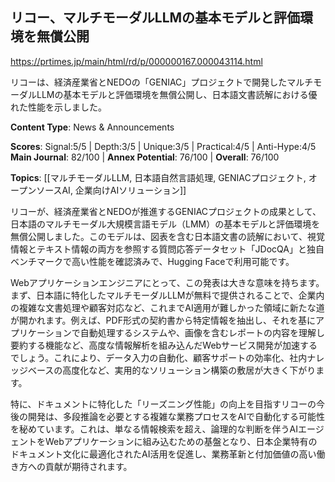 ## リコー、マルチモーダルLLMの基本モデルと評価環境を無償公開

https://prtimes.jp/main/html/rd/p/000000167.000043114.html

リコーは、経済産業省とNEDOの「GENIAC」プロジェクトで開発したマルチモーダルLLMの基本モデルと評価環境を無償公開し、日本語文書読解における優れた性能を示しました。

**Content Type**: News & Announcements

**Scores**: Signal:5/5 | Depth:3/5 | Unique:3/5 | Practical:4/5 | Anti-Hype:4/5
**Main Journal**: 82/100 | **Annex Potential**: 76/100 | **Overall**: 76/100

**Topics**: [[マルチモーダルLLM, 日本語自然言語処理, GENIACプロジェクト, オープンソースAI, 企業向けAIソリューション]]

リコーが、経済産業省とNEDOが推進するGENIACプロジェクトの成果として、日本語のマルチモーダル大規模言語モデル（LMM）の基本モデルと評価環境を無償公開しました。このモデルは、図表を含む日本語文書の読解において、視覚情報とテキスト情報の両方を参照する質問応答データセット「JDocQA」と独自ベンチマークで高い性能を確認済みで、Hugging Faceで利用可能です。

Webアプリケーションエンジニアにとって、この発表は大きな意味を持ちます。まず、日本語に特化したマルチモーダルLLMが無料で提供されることで、企業内の複雑な文書処理や顧客対応など、これまでAI適用が難しかった領域に新たな道が開かれます。例えば、PDF形式の契約書から特定情報を抽出し、それを基にアプリケーションで自動処理するシステムや、画像を含むレポートの内容を理解し要約する機能など、高度な情報解析を組み込んだWebサービス開発が加速するでしょう。これにより、データ入力の自動化、顧客サポートの効率化、社内ナレッジベースの高度化など、実用的なソリューション構築の敷居が大きく下がります。

特に、ドキュメントに特化した「リーズニング性能」の向上を目指すリコーの今後の開発は、多段推論を必要とする複雑な業務プロセスをAIで自動化する可能性を秘めています。これは、単なる情報検索を超え、論理的な判断を伴うAIエージェントをWebアプリケーションに組み込むための基盤となり、日本企業特有のドキュメント文化に最適化されたAI活用を促進し、業務革新と付加価値の高い働き方への貢献が期待されます。